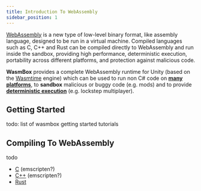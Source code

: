 ```yaml
---
title: Introduction To WebAssembly
sidebar_position: 1
---
```


[WebAssembly](https://developer.mozilla.org/en-US/docs/WebAssembly) is a new type of low-level binary format, like assembly language, designed to be run in a virtual machine. Compiled languages such as C, C++ and Rust can be compiled directly to WebAssembly and run inside the sandbox, providing high performance, deterministic execution, portability across different platforms, and protection against malicious code.

**WasmBox** provides a complete WebAssembly runtime for Unity (based on the [Wasmtime](https://wasmtime.dev/) engine) which can be used to run non C# code on **[many platforms](./platforms.md)**, to **sandbox** malicious or buggy code (e.g. mods) and to provide **[deterministic execution](./../advanced/determinism.md)** (e.g. lockstep multiplayer).

## Getting Started

todo: list of wasmbox getting started tutorials

## Compiling To WebAssembly

todo
 - [C](https://developer.mozilla.org/en-US/docs/WebAssembly/C_to_wasm) (emscripten?)
 - [C++](https://developer.mozilla.org/en-US/docs/WebAssembly/existing_C_to_wasm) (emscripten?)
 - [Rust](https://developer.mozilla.org/en-US/docs/WebAssembly/Rust_to_wasm)